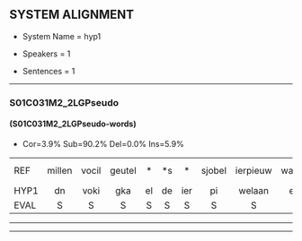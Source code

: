 
## SYSTEM ALIGNMENT

- System Name = hyp1

- Speakers = 1

- Sentences = 1

---

### S01C031M2_2LGPseudo

#### (S01C031M2_2LGPseudo-words)

- Cor=3.9%	Sub=90.2%	Del=0.0%	Ins=5.9%

|  |  |  |  |  |  |  |  |  |  |  |  |  |  |  |  |  |  |  |  |  |  |  |  |  |  |  |  |  |  |  |  |  |  |  |  |  |  |  |  |  |  |  |  |  |  |  |  |  |  |  |  |
|:--- |:---:|:---:|:---:|:---:|:---:|:---:|:---:|:---:|:---:|:---:|:---:|:---:|:---:|:---:|:---:|:---:|:---:|:---:|:---:|:---:|:---:|:---:|:---:|:---:|:---:|:---:|:---:|:---:|:---:|:---:|:---:|:---:|:---:|:---:|:---:|:---:|:---:|:---:|:---:|:---:|:---:|:---:|:---:|:---:|:---:|:---:|:---:|:---:|:---:|:---:|:---:|
| REF | millen | vocil | geutel | * | *s | * | sjobel | ierpieuw | walaan | erke | haweel | saarweng | gevicht |  |  | eemde | bepoud | orstalk | veten | gefouw | * | vurpaand | * | nizung | fiewon | kneurem | * | vawaai | strellen | zwieten | foetbans | oonste | muider | grijnken | schielstaug | prilsood | * | vloender*(voeder) | milste | * | veurder | kloeien |  | ulen | orponk | schodig | ijpo | menuur | spreikje | hiffreeuw | wooien |
| HYP1 | dn | voki | gka | el | de | ier | pi | welaan | erk | ga | n | saren | gevicht | inte | bewat | orstelk | feten | ge | fal | g | vur | tat | nie | e | fiun | nerun | f | trren | wienfo | dan | on | sta | medar | genken | hitstar | pris | sjot | voder | miste | ve | verder | kloeien | ilen | orpon | schedich | eijper | metn | neer | spree | ivre | el |
| EVAL | S | S | S | S | S | S | S | S | S | S | S | S |  | I | I | S | S | S | S | S | S | S | S | S | S | S | S | S | S | S | S | S | S | S | S | S | S | S | S | S | S |  | I | S | S | S | S | S | S | S | S |
---

---
